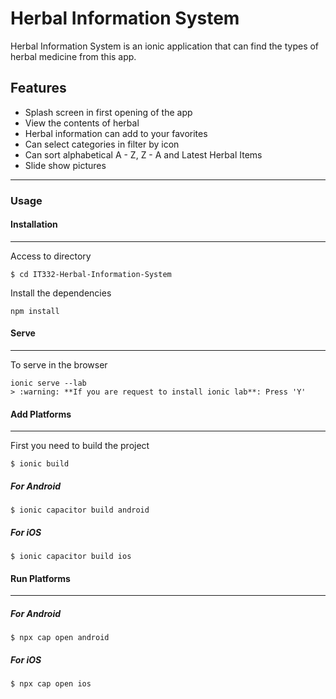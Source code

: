 # Herbal Information System
Herbal Information System is an ionic application that can find the types of herbal medicine from this app.

## Features

* Splash screen in first opening of the app
* View the contents of herbal
* Herbal information can add to your favorites
* Can select categories in filter by icon
* Can sort alphabetical A - Z, Z - A and Latest Herbal Items
* Slide show pictures
___________


### Usage
#### Installation
________________
Access to directory

```
$ cd IT332-Herbal-Information-System
```

Install the dependencies
```
npm install
```


#### Serve
__________
To serve in the browser
```
ionic serve --lab
> :warning: **If you are request to install ionic lab**: Press 'Y'
```


#### Add Platforms
__________________
First you need to build the project
```
$ ionic build
```
##### For Android
```
$ ionic capacitor build android
```
##### For iOS
```
$ ionic capacitor build ios
```


#### Run Platforms
__________________
##### For Android
```
$ npx cap open android
```
##### For iOS
```
$ npx cap open ios
```
